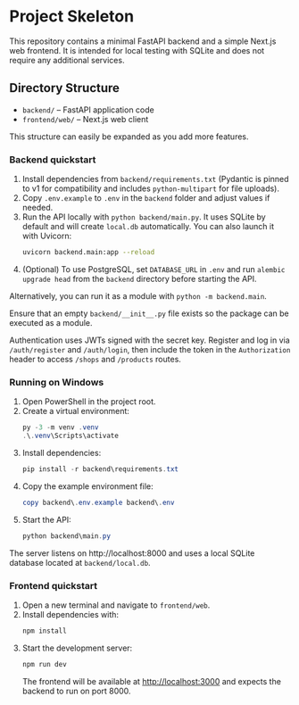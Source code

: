 # Project Skeleton

This repository contains a minimal FastAPI backend and a simple Next.js web frontend. It is intended for local testing with SQLite and does not require any additional services.

## Directory Structure

- `backend/` – FastAPI application code
- `frontend/web/` – Next.js web client

This structure can easily be expanded as you add more features.

### Backend quickstart
1. Install dependencies from `backend/requirements.txt` (Pydantic is pinned to v1 for compatibility and includes `python-multipart` for file uploads).
2. Copy `.env.example` to `.env` in the `backend` folder and adjust values if needed.
3. Run the API locally with `python backend/main.py`. It uses SQLite by default and will create `local.db` automatically. You can also launch it with Uvicorn:
   ```bash
   uvicorn backend.main:app --reload
   ```
4. (Optional) To use PostgreSQL, set `DATABASE_URL` in `.env` and run `alembic upgrade head` from the `backend` directory before starting the API.

Alternatively, you can run it as a module with `python -m backend.main`.

Ensure that an empty `backend/__init__.py` file exists so the package can be executed as a module.

Authentication uses JWTs signed with the secret key. Register and log in via `/auth/register` and `/auth/login`,
then include the token in the `Authorization` header to access `/shops` and `/products` routes.

### Running on Windows
1. Open PowerShell in the project root.
2. Create a virtual environment:
   ```powershell
   py -3 -m venv .venv
   .\.venv\Scripts\activate
   ```
3. Install dependencies:
   ```powershell
   pip install -r backend\requirements.txt
   ```
4. Copy the example environment file:
   ```powershell
   copy backend\.env.example backend\.env
   ```
5. Start the API:
   ```powershell
   python backend\main.py
   ```
The server listens on http://localhost:8000 and uses a local SQLite database located at `backend/local.db`.

### Frontend quickstart
1. Open a new terminal and navigate to `frontend/web`.
2. Install dependencies with:
   ```bash
   npm install
   ```
3. Start the development server:
   ```bash
   npm run dev
   ```
   The frontend will be available at <http://localhost:3000> and expects the backend to run on port 8000.
